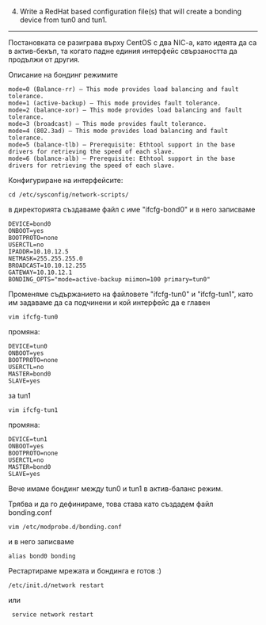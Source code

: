  4. Write a RedHat based configuration file(s) that will create a bonding device from tun0 and tun1.
------------------------------------------------------------------------------------------------------------------

Постановката се разиграва върху CentOS с два NIC-a, като идеята да са в актив-бекъп,
та когато падне единия интерфейс свързаността да продължи от другия.


Описание на бондинг режимите

	mode=0 (Balance-rr) – This mode provides load balancing and fault tolerance.
	mode=1 (active-backup) – This mode provides fault tolerance.
	mode=2 (balance-xor) – This mode provides load balancing and fault tolerance.
	mode=3 (broadcast) – This mode provides fault tolerance.
	mode=4 (802.3ad) – This mode provides load balancing and fault tolerance.
	mode=5 (balance-tlb) – Prerequisite: Ethtool support in the base drivers for retrieving the speed of each slave.
	mode=6 (balance-alb) – Prerequisite: Ethtool support in the base drivers for retrieving the speed of each slave.

Конфигуриране на интерфейсите:
	
	cd /etc/sysconfig/network-scripts/

в директорията създаваме файл с име "ifcfg-bond0" и в него записваме

	DEVICE=bond0
	ONBOOT=yes
	BOOTPROTO=none
	USERCTL=no
	IPADDR=10.10.12.5
	NETMASK=255.255.255.0
	BROADCAST=10.10.12.255
	GATEWAY=10.10.12.1
	BONDING_OPTS="mode=active-backup miimon=100 primary=tun0"

Променяме съдържанието на файловете "ifcfg-tun0" и "ifcfg-tun1",
като им задаваме да са подчинени и кой интерфейс да е главен

	vim ifcfg-tun0

промяна:
	
	DEVICE=tun0
	ONBOOT=yes
	BOOTPROTO=none
	USERCTL=no
	MASTER=bond0
	SLAVE=yes

за tun1

	vim ifcfg-tun1

промяна:

	DEVICE=tun1
	ONBOOT=yes
	BOOTPROTO=none
	USERCTL=no
	MASTER=bond0
	SLAVE=yes


Вече имаме бондинг между tun0 и tun1 в актив-баланс режим.

Трябва и да го дефинираме, това става като създадем файл bonding.conf

	vim /etc/modprobe.d/bonding.conf 

и в него записваме

	alias bond0 bonding

Рестартираме мрежата и бондинга е готов :)

	/etc/init.d/network restart

или

	 service network restart


